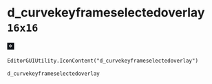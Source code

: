 # d_curvekeyframeselectedoverlay `16x16`
<img src="/img/d_curvekeyframeselectedoverlay.png" width=16 height=16>

``` CSharp
EditorGUIUtility.IconContent("d_curvekeyframeselectedoverlay")
```
```
d_curvekeyframeselectedoverlay
```
